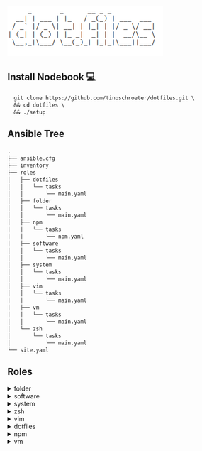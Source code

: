 ![dotfile](dotfile.png)

## Install Nodebook :computer:
```shell
  git clone https://github.com/tinoschroeter/dotfiles.git \
  && cd dotfiles \
  && ./setup
```
## Ansible Tree
```shell
.
├── ansible.cfg
├── inventory
├── roles
│   ├── dotfiles
│   │   └── tasks
│   │       └── main.yaml
│   ├── folder
│   │   └── tasks
│   │       └── main.yaml
│   ├── npm
│   │   └── tasks
│   │       └── npm.yaml
│   ├── software
│   │   └── tasks
│   │       └── main.yaml
│   ├── system
│   │   └── tasks
│   │       └── main.yaml
│   ├── vim
│   │   └── tasks
│   │       └── main.yaml
│   ├── vm
│   │   └── tasks
│   │       └── main.yaml
│   └── zsh
│       └── tasks
│           └── main.yaml
└── site.yaml

```

## Roles

<details>
  <summary>folder</summary>

  ### folder
  * create folter structure

</details>

<details>
  <summary>software</summary>

  ### software
  * install docker
  * Install utility packages
  * Install aws cli
  * Install skaffold
  * Install kubectl
  * Install nvm (Node Version Manager)
  * Install Slack

</details>

<details>
  <summary>system</summary>

  * Set timezone to Europe/Berlin

</details>

<details>
  <summary>zsh</summary>

  * Install zsh
  * Install Oh My Zsh
  * setup some plugins

</details>

<details>
  <summary>vim</summary>

  * Install vim 
  * Setup vim plugins

</details>

<details>
  <summary>dotfiles</summary>

  * put .zshrc in place
  * put .vimrc in place

</details>

<details>
  <summary>npm</summary>

  * install global npm packages

</details>

<details>
  <summary>vm</summary>

  * Install virtualbox
  * Install vagrant

</details>
